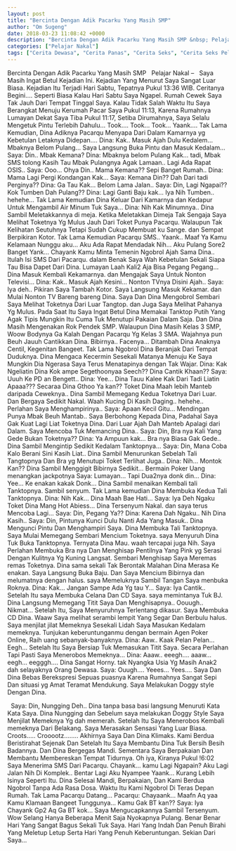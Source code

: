 ```yaml
---
layout: post
title: "Bercinta Dengan Adik Pacarku Yang Masih SMP"
author: "Om Sugeng"
date: 2018-03-23 11:08:42 +0000
description: "Bercinta Dengan Adik Pacarku Yang Masih SMP &nbsp; Pelajar Nakal &#8211;\u00a0 \u00a0Saya Masih Ingat Betul Kejadian Ini. Kejadian Yang Menurut Saya Sangat Luar Biasa. Kejadian Itu Terjadi Hari Sabtu, Tepatnya..."
categories: ["Pelajar Nakal"]
tags: ["Cerita Dewasa", "Cerita Panas", "Cerita Seks", "Cerita Seks Pelajar", "Kumpulan Cerita Dewasa"]
---
```



Bercinta Dengan Adik Pacarku Yang Masih SMP
&nbsp;
Pelajar Nakal &#8211;   Saya Masih Ingat Betul Kejadian Ini. Kejadian Yang Menurut Saya Sangat Luar Biasa. Kejadian Itu Terjadi Hari Sabtu, Tepatnya Pukul 13:36 WIB. Ceritanya Begini&#8230;.
Seperti Biasa Kalau Hari Sabtu Saya Ngapel. Rumah Cewek Saya Tak Jauh Dari Tempat Tinggal Saya. Kalau Tidak Salah Waktu Itu Saya Berangkat Menuju Kerumah Pacar Saya Pukul 11:13, Karena Rumahnya Lumayan Dekat Saya Tiba Pukul 11:17, Setiba Dirumahnya, Saya Selalu Mengetuk Pintu Terlebih Dahulu&#8230;
Took&#8230;. Took&#8230; Took&#8230; Yaank&#8230;.
Tak Lama Kemudian, Dina Adiknya Pacarqu Menyapa Dari Dalam Kamarnya yg Kebetulan Letaknya Didepan&#8230;.
Dina: Kak.. Masuk Ajah Dulu Kedalem&#8230; Mbaknya Belom Pulang&#8230;
Saya Langsung Buka Pintu dan Masuk Kedalam&#8230;
Saya: Din.. Mbak Kemana?
Dina: Mbaknya belom Pulang Kak&#8230; tadi, Mbak SMS tolong Kasih Tau Mbak Pulangnya Agak Lamaan.. Lagi Ada Rapat OSIS..
Saya: Ooo&#8230; Ohya Din.. Mama Kemana?? Sepi Banget Rumah..
Dina: Mama Lagi Pergi Kondangan Kak&#8230;
Saya: Kemana Din?? Dah Dari tadi Perginya??
Dina: Ga Tau Kak&#8230; Belom Lama Jalan..
Saya: Din, Lagi Ngapai?? Kok Tumben Dah Pulang??
Dina: Lagi Ganti Baju kak&#8230; Iya Nih Tumben.. hehehe&#8230;
Tak Lama Kemudian Dina Keluar Dari Kamarnya dan Kedapur Untuk Mengambil Air Minum Tuk Saya&#8230;
Dina: Nih Kak Minumnya..
Dina Sambil Meletakkannya di meja. Ketika Meletakkan Dimeja Tak Sengaja Saya Melihat Toketnya Yg Mulus Jauh Dari Toket Punya Pacarqu. Walaupun Tak Kelihatan Seutuhnya Tetapi Sudah Cukup Membuat ku Sange. dan Sempat Berpikiran Kotor. Tak Lama Kemudian Pacarqu SMS..
Yaank.. Maaf Ya Kamu Kelamaan Nunggu aku&#8230; Aku Ada Rapat Mendadak Nih&#8230; Aku Pulang Sore2 Banget Yank&#8230; Chayank Kamu Minta Temenin Ngobrol Ajah Sama Dina..
Itulah Isi SMS Dari Pacarqu. dalam Benak Saya Wah Kebetulan Sekali Siapa Tau Bisa Dapet Dari Dina. Lumayan Laah Kali2 Aja Bisa Pegang Pegang&#8230;
Dina Masuk Kembali Kekamarnya. dan Mengajak Saya Untuk Nonton Televisi&#8230;
Dina: Kak.. Masuk Ajah Kesini&#8230; Nonton TVnya Disini Ajah..
Saya: Iya deh..
Pikiran Saya Tambah Kotor. Saya Langsung Masuk Kekamar. dan Mulai Nonton TV Bareng bareng Dina. Saya Dan Dina Mengobrol Sembari Saya Melihat Toketnya Dari Luar Tangtop. dan Juga Saya Melihat Pahanya Yg Mulus. Pada Saat Itu Saya Ingat Betul Dina Memakai Tanktop Putih Yang Agak Tipis Mungkin Itu Cuma Tuk Menutupi Pakaian Dalam Saja. Dan Dina Masih Mengenakan Rok Pendek SMP. Walaupun Dina Masih Kelas 3 SMP, Woow Bodynya Ga Kalah Dengan Pacarqu Yg Kelas 3 SMA. Wajahnya pun Beuh Jauuh Cantikkan Dina. Bibirnya.. Facenya&#8230; Ditambah Dina Anaknya Centil, Kegenitan Bangeet. Tak Lama Ngobrol Dina Beranjak Dari Tempat Duduknya. Dina Mengaca Kecermin Sesekali Matanya Menuju Ke Saya Mungkin Dia Ngerasa Saya Terus Menatapinya dengan Tak Wajar.
Dina: Kak Ngeliatin Dina Kok ampe Segethoonyaa Seech?? Dina Cantik Khaan??
Saya: Uuuh Ke PD an Bengett..
Dina: Yee&#8230; Dina Tauu Kalee Kak Dari Tadi Liatin Apaaa??? Secaraa Dina Gthoo Ya kan?? Toket Dina Maah lebih Manteb daripada Ceweknya..
Dina Sambil Memegang Kedua Toketnya Dari Luar. Dan Bergaya Sedikit Nakal. Waah Kucing Di Kasih Daging.. hehehe.. Perlahan Saya Menghampirinya..
Saya: Apaan Kecil Gitu&#8230; Mendingan Punya Mbak Beuh Mantab..
Saya Berbohong Kepada Dina, Padahal Saya Gak Kuat Lagi Liat Toketnya Dina. Dari Luar Ajah Dah Manteb Apalagi dari Dalam. Saya Mencoba Tuk Memancing Dina..
Saya: Din, Bra nya Kali Yang Gede Bukan Toketnya??
Dina: Ya Ampuun kak&#8230; Bra nya Biasa Gak Gede..
Dina Sambil Mengintip Sedikit Kedalam Tanktopnya&#8230;
Saya: Din, Mana Coba Kalo Berani Sini Kasih Liat..
Dina Sambil Menurunkan Sebelah Tali Tangtopnya Dan Bra yg Menutupi Toket Terlihat Juga..
Dina: Nih&#8230; Montok Kan??
Dina Sambil Menggigit Bibirnya Sedikit&#8230; Bermain Poker Uang menangkan jackpotnya
Saya: Lumayan&#8230; Tapi Dua2nya donk din&#8230;
Dina: Yee&#8230; Ke enakan kakak Donk&#8230;
Dina Sambil menaikan Kembali tali Tanktopnya. Sambil senyum. Tak Lama kemudian Dina Membuka Kedua Tali Tanktopnya.
Dina: Nih Kak&#8230; Dina Maah Bae Hati&#8230;
Saya: Iya Deh Ngaku Toket Dina Mang Hot Abiess&#8230;
Dina Tersenyum Nakal. dan saya terus Mencoba Lagi&#8230;
Saya: Din, Pegang Ya??
Dina: Karena Dah Ngaku.. Nih Dina Kasih..
Saya: Din, Pintunya Kunci Dulu Nanti Ada Yang Masuk..
Dina Mengunci Pintu Dan Menghampiri Saya. Dina Membuka Tali Tanktopnya. Saya Mulai Memegang Sembari Mencium Toketnya. saya Menyuruh Dina Tuk Buka Tanktopnya. Ternyata Dina Mau. waah tercapai juga Nih. Saya Perlahan Membuka Bra nya Dan Menghisap Pentilnya Yang Pink yg Serasi Dengan Kulitnya Yg Kuning Langsat. Sembari Menghisap Saya Meremas remas Toketnya. Dina sama sekali Tak Berontak Malahan Dina Merasa Ke enakan. Saya Langsung Buka Baju. Dan Saya Mencium Bibirnya dan melumatnya dengan halus. saya Memeluknya Sambil Tangan Saya menbuka Roknya.
Dina: Kak&#8230; Jangan Sampe Ada Yg tau Y&#8230;
Saya: Iya Cantik..
Setelah Itu saya Membuka Celana Dan CD Saya. saya memintanya Tuk BJ. Dina Langsung Memegang Titit Saya Dan Menghisapnya.. Oouugh.. Nikmat&#8230; Setelah Itu, Saya Menyuruhnya Terlentang dikasur. Saya Membuka CD Dina. Waaw Saya melihat serambi lempit Yang Segar Dan Berbulu halus. Saya menjilat jilat Memeknya Sesekali Lidah Saya Masukan Kedalam memeknya. Tunjukan keberuntunganmu dengan bermain Agen Poker Online, Raih uang sebanyak-banyaknya.
Dina: Aaw.. Kaak Pelan Pelan&#8230; Eegh&#8230;
Setelah Itu Saya Bersiap Tuk Memasukan Titit Saya. Secara Perlahan Tapi Pasti Saya Menerobos Memeknya&#8230;
Dina: Aaaw.. eeegh&#8230;. aaaw&#8230; eegh&#8230; eegggh&#8230;.
Dina Sangat Horny. tak Nyangka Usia Yg Masih Anak2 dah selayaknya Orang Dewasa.
Saya: Ouugh&#8230;. Yeees&#8230; Yees&#8230;.
Saya Dan Dina Bebas Berekspresi Sepuas puasnya Karena Rumahnya Sangat Sepi Dan situasi yg Amat Teramat Mendukung. Saya Melakukan Doggy style Dengan Dina.
&nbsp;

&nbsp;
Saya: Din, Nungging Deh..
Dina tanpa basa basi langsung Menuruti Kata Kata Saya. Dina Nungging dan Sebelum saya melakukan Doggy Style Saya Menjilat Memeknya Yg dah memerah. Setelah Itu Saya Menerobos Kembali memeknya Dari Belakang. Saya Merasakan Sensasi Yang Luar Biasa.
Croots&#8230;.. Crooootz&#8230;&#8230;..
Akhirnya Saya Dan Dina Klimaks. Kami Berdua Beristirahat Sejenak Dan Setelah Itu Saya Membantu Dina Tuk Bersih Besih Badannya. Dan Dina Bergegas Mandi. Sementara Saya Berpakaian Dan Membantu Membereskan Tempat Tidurnya. Oh iya, Kiranya Pukul !6:02 Saya Menerima SMS Dari Pacarqu.
Chayank&#8230; kamu Lagi Ngapain? Aku Lagi Jalan Nih Di Komplek.. Bentar Lagi Aku Nyampee Yaank&#8230;
Kurang Lebih Isinya Seperti Itu. Dina Selesai Mandi, Berpakaian, Dan Kami Berdua Ngobrol Tanpa Ada Rasa Dosa. Waktu Itu Kami Ngobrol Di Teras Depan Rumah. Tak Lama Pacarqu Datang&#8230;
Pacarqu: Chayaank&#8230; Maafn Aq yaa Kamu Klamaan Bangeet Tunggunya&#8230; Kamu Gak BT kan??
Saya: Iya Chayank Gp2 Aq Ga BT kok&#8230;
Saya Mengucapkannya Sambil Tersenyum. Wow Selang Hanya Beberapa Menit Saja Nyokapnya Pulang. Benar Benar Hari Yang Sangat Bagus Sekali Tuk Saya. Hari Yang Indah Dan Penuh Birahi Yang Meletup Letup Serta Hari Yang Penuh Keberuntungan. Sekian Dari Saya&#8230;
